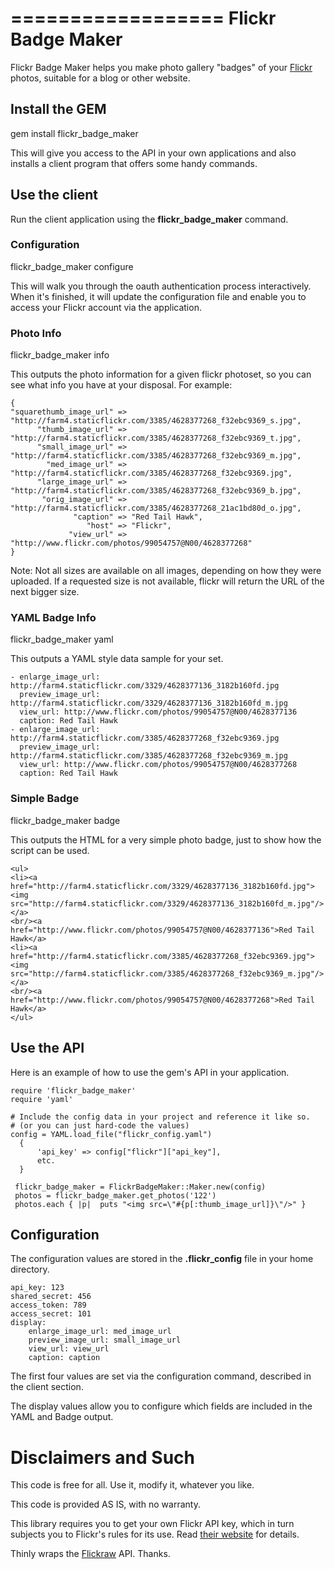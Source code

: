 ==================
Flickr Badge Maker
==================

Flickr Badge Maker helps you make photo gallery "badges" of your [Flickr](http://www.flickr.com) photos, suitable for a blog or other website.

##  Install the GEM

gem install flickr_badge_maker

This will give you access to the API in your own applications and also installs a client program that offers some handy commands.

## Use the client
	
Run the client application using the **flickr_badge_maker** command.

### Configuration

   flickr_badge_maker configure

This will walk you through the oauth authentication process interactively.  When it's finished, it will update the configuration file and enable you to access your Flickr account via the application.

### Photo Info

  flickr_badge_maker info <set id>

This outputs the photo information for a given flickr photoset, so you can see what info
you have at your disposal.  For example:

    {
	"squarethumb_image_url" => "http://farm4.staticflickr.com/3385/4628377268_f32ebc9369_s.jpg",
	      "thumb_image_url" => "http://farm4.staticflickr.com/3385/4628377268_f32ebc9369_t.jpg",
	      "small_image_url" => "http://farm4.staticflickr.com/3385/4628377268_f32ebc9369_m.jpg",
	        "med_image_url" => "http://farm4.staticflickr.com/3385/4628377268_f32ebc9369.jpg",
	      "large_image_url" => "http://farm4.staticflickr.com/3385/4628377268_f32ebc9369_b.jpg",
	       "orig_image_url" => "http://farm4.staticflickr.com/3385/4628377268_21ac1bd80d_o.jpg",
	              "caption" => "Red Tail Hawk",
	                 "host" => "Flickr",
	             "view_url" => "http://www.flickr.com/photos/99054757@N00/4628377268"
	}

Note:  Not all sizes are available on all images, depending on how they were uploaded.  If a requested
size is not available, flickr will return the URL of the next bigger size.

### YAML Badge Info 

  flickr_badge_maker yaml <set id>

This outputs a YAML style data sample for your set.

	- enlarge_image_url: http://farm4.staticflickr.com/3329/4628377136_3182b160fd.jpg
	  preview_image_url: http://farm4.staticflickr.com/3329/4628377136_3182b160fd_m.jpg
	  view_url: http://www.flickr.com/photos/99054757@N00/4628377136
	  caption: Red Tail Hawk
	- enlarge_image_url: http://farm4.staticflickr.com/3385/4628377268_f32ebc9369.jpg
	  preview_image_url: http://farm4.staticflickr.com/3385/4628377268_f32ebc9369_m.jpg
	  view_url: http://www.flickr.com/photos/99054757@N00/4628377268
	  caption: Red Tail Hawk

### Simple Badge

  flickr_badge_maker badge <set id>

This outputs the HTML for a very simple photo badge, just to show how the script can be used.

	<ul>
	<li><a href="http://farm4.staticflickr.com/3329/4628377136_3182b160fd.jpg"><img src="http://farm4.staticflickr.com/3329/4628377136_3182b160fd_m.jpg"/></a>
	<br/><a href="http://www.flickr.com/photos/99054757@N00/4628377136">Red Tail Hawk</a>
	<li><a href="http://farm4.staticflickr.com/3385/4628377268_f32ebc9369.jpg"><img src="http://farm4.staticflickr.com/3385/4628377268_f32ebc9369_m.jpg"/></a>
	<br/><a href="http://www.flickr.com/photos/99054757@N00/4628377268">Red Tail Hawk</a>
	</ul>

## Use the API

Here is an example of how to use the gem's API in your application.

    require 'flickr_badge_maker'
    require 'yaml'

    # Include the config data in your project and reference it like so.
    # (or you can just hard-code the values)
    config = YAML.load_file("flickr_config.yaml")
      {
          'api_key' => config["flickr"]["api_key"],
          etc.
      }

     flickr_badge_maker = FlickrBadgeMaker::Maker.new(config)
     photos = flickr_badge_maker.get_photos('122')
     photos.each { |p|  puts "<img src=\"#{p[:thumb_image_url]}\"/>" }


## Configuration

The configuration values are stored in the **.flickr_config** file in your home directory.

	api_key: 123
	shared_secret: 456
	access_token: 789
	access_secret: 101
	display:
	    enlarge_image_url: med_image_url
	    preview_image_url: small_image_url
	    view_url: view_url
	    caption: caption

The first four values are set via the configuration command, described in the client section.

The display values allow you to configure which fields are included in the YAML and Badge output.
	
# Disclaimers and Such

This code is free for all.  Use it, modify it, whatever you like.

This code is provided AS IS, with no warranty.

This library requires you to get your own Flickr API key, which in turn subjects you to Flickr's rules for its use.  Read [their website](http://www.flickr.com/services/api/tos/) for details.

Thinly wraps the [Flickraw](https://github.com/hanklords/flickraw) API.  Thanks.
